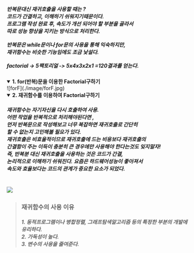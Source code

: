 <h5>
반복문대신 재귀호출을 사용할 때는 ?<br>
코드가 간결하고, 이해하기 쉬워지기때문이다.<br>
프로그램 작성 완료 후, 속도가 개선 되어야 할 부분을 골라서<br>
따로 성능 향상을 지키는 방식으로 처리한다.<br>
<br>
반복문은 while문이나 for문의 사용을 통해 익숙하지만,<br>
재귀함수는 비슷한 기능임에도 조금 낯설다.<br>
<br>
factorial -> 5팩토리얼 -> 5x4x3x2x1 =120결과를 얻는다.<br>

</h5>

<details open>
  <summary> 
    <b>1. for(반복)문을 이용한 Factorial구하기</b>
  </summary>
   <!-- <img src=/image/forF.jpg> -->
    ![forF](./image/forF.jpg)
  </div>
</details>

<details open>
  
  <summary> 
    <b>2. 재귀함수를 이용하여 Factorial구하기</b>
  </summary>
  <div>
   <h5>재귀함수는 자기자신을 다시 호출하여 사용.<br>
       어떤 작업을 반복적으로 처리해야된다면 , <br>
       먼저 반복문으로 작성해보고 너무 복잡하면 재귀호출로 간단히<br> 
       할 수 없는지 고민해볼 필요가 있다. <br>
       재귀호출은 비효율적이므로 재귀호출에 드는 비용보다 재귀호출의<br> 간결함이 주는 이득이 충분히 큰 경우에만 사용해야 한다는것도 잊지말자!<br> 
       즉, 반복분 대신 재귀호출을 사용하는 것은 코드가 간결,<br> 논리적으로 이해하기 쉬워진다. 요즘은 하드웨어성능이 좋아져서<br> 속도와 효율보다는 코드의 관계가 중요한 요소가 되었다.</h5><br>
   <img src=/image/jeg_F.jpg>
  </div>
</details>
<blockquote>
<h3>재귀함수의 사용 이유</h3>
<h5>
1. 동적프로그램이나 병합정렬, 그래프탐색알고리즘 등의 특정한 부분의 개발에 유리하다.<br>
2. 가독성이 높다.<br>
3. 변수의 사용을 줄여준다.
</h5>
</blockquote>

<!--
참고자료 :
https://hanhyx.tistory.com/32
자바의정석 3판
https://kldp.org/node/134556
-->
